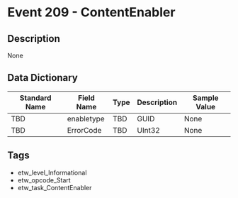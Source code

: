 # Event 209 - ContentEnabler

## Description
None

## Data Dictionary
|Standard Name|Field Name|Type|Description|Sample Value|
|---|---|---|---|---|
|TBD|enabletype|TBD|GUID|None|None|
|TBD|ErrorCode|TBD|UInt32|None|None|

## Tags
* etw_level_Informational
* etw_opcode_Start
* etw_task_ContentEnabler